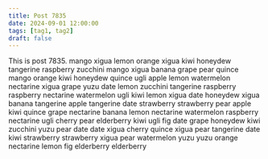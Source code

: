 ```yaml
---
title: Post 7835
date: 2024-09-01 12:00:00
tags: [tag1, tag2]
draft: false
---
```

This is post 7835.
mango
xigua
lemon
orange
xigua
kiwi
honeydew
tangerine
raspberry
zucchini
mango
xigua
banana
grape
pear
quince
mango
orange
kiwi
honeydew
quince
ugli
apple
lemon
watermelon
nectarine
xigua
grape
yuzu
date
lemon
zucchini
tangerine
raspberry
raspberry
nectarine
watermelon
ugli
kiwi
lemon
xigua
date
honeydew
xigua
banana
tangerine
apple
tangerine
date
strawberry
strawberry
pear
apple
kiwi
quince
grape
nectarine
banana
lemon
nectarine
watermelon
raspberry
nectarine
ugli
cherry
pear
elderberry
kiwi
ugli
fig
date
grape
honeydew
kiwi
zucchini
yuzu
pear
date
date
xigua
cherry
quince
xigua
pear
tangerine
date
kiwi
strawberry
strawberry
xigua
pear
watermelon
yuzu
yuzu
orange
nectarine
lemon
fig
elderberry
elderberry
